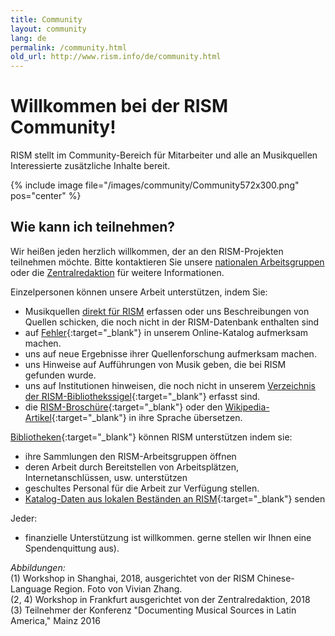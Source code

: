 ```yaml
---
title: Community
layout: community
lang: de
permalink: /community.html
old_url: http://www.rism.info/de/community.html
---
```


# Willkommen bei der RISM Community! 

RISM stellt im Community-Bereich für Mitarbeiter und alle an Musikquellen Interessierte zusätzliche Inhalte bereit. 

{% include image file="/images/community/Community572x300.png" pos="center" %}

## Wie kann ich teilnehmen?

Wir heißen jeden herzlich willkommen, der an den RISM-Projekten teilnehmen möchte. Bitte kontaktieren Sie unsere [nationalen Arbeitsgruppen](/working-groups.html) oder die [Zentralredaktion](/editorial-center.html) für weitere Informationen.

Einzelpersonen können unsere Arbeit unterstützen, indem Sie:

* Musikquellen [direkt für RISM](/community/muscat.html) erfassen oder uns Beschreibungen von Quellen schicken, die noch nicht in der RISM-Datenbank enthalten sind
* auf [Fehler](/service/feedback.html){:target="_blank"} in unserem Online-Katalog aufmerksam machen.
* uns auf neue Ergebnisse ihrer Quellenforschung aufmerksam machen.
* uns Hinweise auf Aufführungen von Musik geben, die bei RISM gefunden wurde.
* uns auf Institutionen hinweisen, die noch nicht in unserem [Verzeichnis der RISM-Bibliothekssigel](/community/sigla.html){:target="_blank"} erfasst sind.
* die [RISM-Broschüre](/publications/brochures.html){:target="_blank"} oder den [Wikipedia-Artikel](https://de.wikipedia.org/wiki/R%C3%A9pertoire_International_des_Sources_Musicales){:target="_blank"} in ihre Sprache übersetzen.

[Bibliotheken](/organization/rism-for-libraries.html){:target="_blank"} können RISM unterstützen indem sie:

* ihre Sammlungen den RISM-Arbeitsgruppen öffnen
* deren Arbeit durch Bereitstellen von Arbeitsplätzen, Internetanschlüssen, usw. unterstützen
* geschultes Personal für die Arbeit zur Verfügung stellen.
* [Katalog-Daten aus lokalen Beständen an RISM](/community/data-services.html){:target="_blank"} senden

Jeder:

* finanzielle Unterstützung ist willkommen. gerne stellen wir Ihnen eine Spendenquittung aus).

_Abbildungen:_  
(1) Workshop in Shanghai, 2018, ausgerichtet von der RISM Chinese-Language Region. Foto von Vivian Zhang.  
(2, 4) Workshop in Frankfurt ausgerichtet von der Zentralredaktion, 2018  
(3) Teilnehmer der Konferenz "Documenting Musical Sources in Latin America," Mainz 2016  
